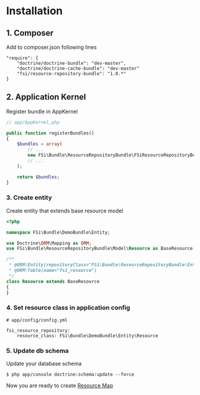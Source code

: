 # Installation

## 1. Composer
Add to composer.json following lines

```
"require": {
    "doctrine/doctrine-bundle": "dev-master",
    "doctrine/doctrine-cache-bundle": "dev-master"
    "fsi/resource-repository-bundle": "1.0.*"
}
```

## 2. Application Kernel

Register bundle in AppKernel

```php
// app/AppKernel.php

public function registerBundles()
{
    $bundles = array(
        // ...
        new FSi\Bundle\ResourceRepositoryBundle\FSiResourceRepositoryBundle()
        // ...
    );

    return $bundles;
}
```

### 3. Create entity

Create entity that extends base resource model

```php
<?php

namespace FSi\Bundle\DemoBundle\Entity;

use Doctrine\ORM\Mapping as ORM;
use FSi\Bundle\ResourceRepositoryBundle\Model\Resource as BaseResource;

/**
 * @ORM\Entity(repositoryClass="FSi\Bundle\ResourceRepositoryBundle\Entity\ResourceRepository")
 * @ORM\Table(name="fsi_resource")
 */
class Resource extends BaseResource
{
}
```

### 4. Set resource class in application config

```
# app/config/config.yml

fsi_resource_repository:
    resource_class: FSi\Bundle\DemoBundle\Entity\Resource
```

### 5. Update db schema

Update your database schema

```
$ php app/console doctrine:schema:update --force
```

Now you are ready to create [Resource Map](resource_map.md)
